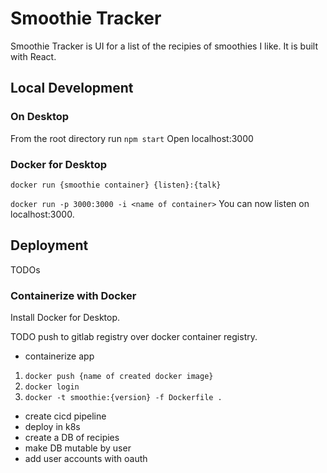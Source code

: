 # Smoothie Tracker

Smoothie Tracker is UI for a list of the recipies of smoothies I like. It is built with React.

## Local Development
### On Desktop
From the root directory run `npm start`
Open localhost:3000

### Docker for Desktop
`docker run {smoothie container} {listen}:{talk}`

`docker run -p 3000:3000 -i <name of container>`
You can now listen on localhost:3000.

## Deployment
TODOs
### Containerize with Docker
Install Docker for Desktop.

TODO push to gitlab registry over docker container registry.
- containerize app
1. `docker push {name of created docker image}`
1. `docker login`
1. `docker -t smoothie:{version} -f Dockerfile .`


- create cicd pipeline
- deploy in k8s
- create a DB of recipies
- make DB mutable by user
- add user accounts with oauth
